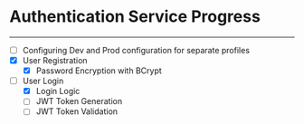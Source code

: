 # Authentication Service Progress

---
- [ ] Configuring Dev and Prod configuration for separate profiles
- [x] User Registration
    - [x] Password Encryption with BCrypt
- [ ] User Login
  - [x] Login Logic
  - [ ] JWT Token Generation
  - [ ] JWT Token Validation
